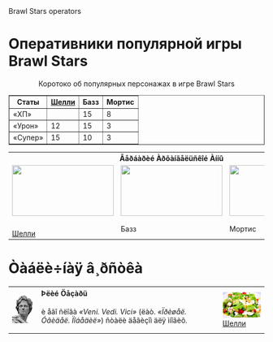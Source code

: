 <HTML>
<head>
Brawl Stars operators
<link rel="stylesheet" href="stile.css">
</head>
<body>
<h1>Оперативники популярной игры Brawl Stars</h1>
<p align = "center">
<tr><td>
Коротоко об популярных персонажах в игре Brawl Stars
</td></tr>
  <table border='1' class="sport" ><tr>
<th rowspan="2">Статы</th>
<th rowspan="2"><a href=«https://yandex.ru/search/?text=%D1%88%D0%B5%D0%BB%D0%BB%D0%B8+%D0%B1%D1%80%D0%B0%D0%B2%D0%BB%D0%B5%D1%80+%D1%81%D1%82%D0%B0%D1%80%D1%81&clid=2411726&lr=24»>Шелли</a></th>
<th colspan="1">Базз</th>
<th rowspan="2">Мортис</th>
</tr>
<tr>


</tr>
<tr>
<td class="left">&#171;ХП&#187;</td>
<td></td>
<td>15</td>
<td>8</td>

</tr>
<tr>
<td class="left">&#171;Урон&#187;</td>
<td>12</td>
<td>15</td>
<td>3</td>

</tr>
<tr>
<td class="left">&#171;Супер&#187;</td>
<td>15</td>
<td>10</td>
<td>3</td>

</tr>
</table>
<p align = "center">
<table align="center">
<tr>
<th colspan = "3" class="header">
Ãåðáàðèé Àðõàíãåëüñêîé Àííû 
</th>
</tr>

<tr>
<td class = "picture"><img src = "https://user-images.githubusercontent.com/125960791/221941987-4839f0db-1736-47d8-8df8-96ad6134aa23.png"width="200" height="100"></a></td>
<td class = "picture"><img src = "https://user-images.githubusercontent.com/125960791/221942886-6c556538-ab09-4d6a-9b39-d7df89990fc8.png"width="200" height="100">  </td>
<td class = "picture"><img src = "https://user-images.githubusercontent.com/125960791/221943259-adbae8d8-27d8-4df9-8e15-28267c1b845d.png"width="200" height="100"></td>
</tr>
<tr>
<td><a href="https://yandex.ru/search/?text=%D1%88%D0%B5%D0%BB%D0%BB%D0%B8+%D0%B1%D1%80%D0%B0%D0%B2%D0%BB%D0%B5%D1%80+%D1%81%D1%82%D0%B0%D1%80%D1%81&clid=2411726&lr=24"><br>Шелли</a></td>     
<td class="note">Базз</td>
<td class="note">Мортис</td>
</tr>
</table>
</p>
<h1>Òàáëè÷íàÿ â¸ðñòêà</h1>
<table>
<tr>
<td rowspan="2"><img src="images/ceasar.jpg"></td>
<th align="left">Þëèé Öåçàðü</th>
<td rowspan="2" class="ad"><img src="images/salad.jpg"><a href="https://yandex.ru/search/?text=%D1%88%D0%B5%D0%BB%D0%BB%D0%B8+%D0%B1%D1%80%D0%B0%D0%B2%D0%BB%D0%B5%D1%80+%D1%81%D1%82%D0%B0%D1%80%D1%81&clid=2411726&lr=24"><br>Шелли</a></td>
</tr>
<tr><td>

è åãî ñëîâà <em>&#171;Veni. Vedi. Vici&#187;</em> (ëàò. <em>&#171;Ïðèøåë. Óâèäåë. Ïîáåäèë&#187;</em>) ñòàëè
äåâèçîì äëÿ ìíîãèõ.
</td></tr>

</table>
</body>
</HTML>

